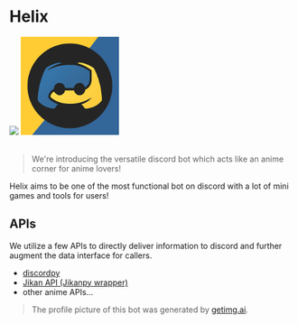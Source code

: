 # Helix

<div>
  <img src="./assets/profile.jpeg" width=200>
  <img src="./assets/discordpy.png" width=174>
</div>

<br>

>We're introducing the versatile discord bot which acts like an anime corner for anime lovers!

Helix aims to be one of the most functional bot on discord with a lot of mini games and tools for users!

## APIs
We utilize a few APIs to directly deliver information to discord and further augment the data interface for callers.

- [discordpy](https://discordpy.readthedocs.io/en/stable/)
- [Jikan API (Jikanpy wrapper)](https://jikanpy.readthedocs.io/en/latest/)
- other anime APIs...

> The profile picture of this bot was generated by [getimg.ai](https://getimg.ai/).
